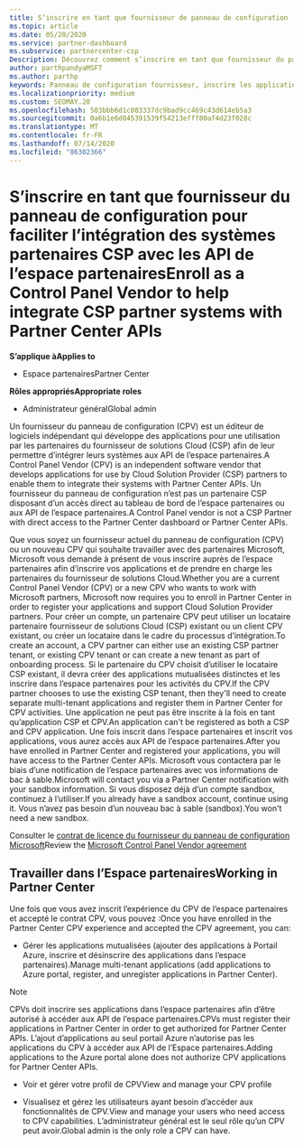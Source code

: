 ```yaml
---
title: S’inscrire en tant que fournisseur de panneau de configuration
ms.topic: article
ms.date: 05/20/2020
ms.service: partner-dashboard
ms.subservice: partnercenter-csp
Description: Découvrez comment s’inscrire en tant que fournisseur du panneau de configuration (CPV) dans l’espace partenaires.
author: parthpandyaMSFT
ms.author: parthp
keywords: Panneau de configuration fournisseur, inscrire les applications CPV, gérer les applications CPV
ms.localizationpriority: medium
ms.custom: SEOMAY.20
ms.openlocfilehash: 503bbb6d1c083337dc9bad9cc469c43d614eb5a3
ms.sourcegitcommit: 0a6b1e6d845391539f54213efff00af4d23f028c
ms.translationtype: MT
ms.contentlocale: fr-FR
ms.lasthandoff: 07/14/2020
ms.locfileid: "86302366"
---
```

# <a name="enroll-as-a-control-panel-vendor-to-help-integrate-csp-partner-systems-with-partner-center-apis"></a><span data-ttu-id="1fbd0-104">S’inscrire en tant que fournisseur du panneau de configuration pour faciliter l’intégration des systèmes partenaires CSP avec les API de l’espace partenaires</span><span class="sxs-lookup"><span data-stu-id="1fbd0-104">Enroll as a Control Panel Vendor to help integrate CSP partner systems with Partner Center APIs</span></span>

<span data-ttu-id="1fbd0-105">**S’applique à**</span><span class="sxs-lookup"><span data-stu-id="1fbd0-105">**Applies to**</span></span>

- <span data-ttu-id="1fbd0-106">Espace partenaires</span><span class="sxs-lookup"><span data-stu-id="1fbd0-106">Partner Center</span></span>

<span data-ttu-id="1fbd0-107">**Rôles appropriés**</span><span class="sxs-lookup"><span data-stu-id="1fbd0-107">**Appropriate roles**</span></span>

- <span data-ttu-id="1fbd0-108">Administrateur général</span><span class="sxs-lookup"><span data-stu-id="1fbd0-108">Global admin</span></span>

<span data-ttu-id="1fbd0-109">Un fournisseur du panneau de configuration (CPV) est un éditeur de logiciels indépendant qui développe des applications pour une utilisation par les partenaires du fournisseur de solutions Cloud (CSP) afin de leur permettre d’intégrer leurs systèmes aux API de l’espace partenaires.</span><span class="sxs-lookup"><span data-stu-id="1fbd0-109">A Control Panel Vendor (CPV) is an independent software vendor that develops applications for use by Cloud Solution Provider (CSP) partners to enable them to integrate their systems with Partner Center APIs.</span></span> <span data-ttu-id="1fbd0-110">Un fournisseur du panneau de configuration n’est pas un partenaire CSP disposant d’un accès direct au tableau de bord de l’espace partenaires ou aux API de l’espace partenaires.</span><span class="sxs-lookup"><span data-stu-id="1fbd0-110">A Control Panel vendor is not a CSP Partner with direct access to the Partner Center dashboard or Partner Center APIs.</span></span>

<span data-ttu-id="1fbd0-111">Que vous soyez un fournisseur actuel du panneau de configuration (CPV) ou un nouveau CPV qui souhaite travailler avec des partenaires Microsoft, Microsoft vous demande à présent de vous inscrire auprès de l’espace partenaires afin d’inscrire vos applications et de prendre en charge les partenaires du fournisseur de solutions Cloud.</span><span class="sxs-lookup"><span data-stu-id="1fbd0-111">Whether you are a current Control Panel Vendor (CPV) or a new CPV who wants to work with Microsoft partners, Microsoft now requires you to enroll in Partner Center in order to register your applications and support Cloud Solution Provider partners.</span></span> <span data-ttu-id="1fbd0-112">Pour créer un compte, un partenaire CPV peut utiliser un locataire partenaire fournisseur de solutions Cloud (CSP) existant ou un client CPV existant, ou créer un locataire dans le cadre du processus d’intégration.</span><span class="sxs-lookup"><span data-stu-id="1fbd0-112">To create an account, a CPV partner can either use an existing CSP partner tenant, or existing CPV tenant or can create a new tenant as part of onboarding process.</span></span> <span data-ttu-id="1fbd0-113">Si le partenaire du CPV choisit d’utiliser le locataire CSP existant, il devra créer des applications mutualisées distinctes et les inscrire dans l’espace partenaires pour les activités du CPV.</span><span class="sxs-lookup"><span data-stu-id="1fbd0-113">If the CPV partner chooses to use the existing CSP tenant, then they'll need to create separate multi-tenant applications and register them in Partner Center for CPV activities.</span></span> <span data-ttu-id="1fbd0-114">Une application ne peut pas être inscrite à la fois en tant qu’application CSP et CPV.</span><span class="sxs-lookup"><span data-stu-id="1fbd0-114">An application can't be registered as both a CSP and CPV application.</span></span> <span data-ttu-id="1fbd0-115">Une fois inscrit dans l’espace partenaires et inscrit vos applications, vous aurez accès aux API de l’espace partenaires.</span><span class="sxs-lookup"><span data-stu-id="1fbd0-115">After you have enrolled in Partner Center and registered your applications, you will have access to the Partner Center APIs.</span></span>  <span data-ttu-id="1fbd0-116">Microsoft vous contactera par le biais d’une notification de l’espace partenaires avec vos informations de bac à sable.</span><span class="sxs-lookup"><span data-stu-id="1fbd0-116">Microsoft will contact you via a Partner Center notification with your sandbox information.</span></span> <span data-ttu-id="1fbd0-117">Si vous disposez déjà d’un compte sandbox, continuez à l’utiliser.</span><span class="sxs-lookup"><span data-stu-id="1fbd0-117">If you already have a sandbox account, continue using it.</span></span> <span data-ttu-id="1fbd0-118">Vous n’avez pas besoin d’un nouveau bac à sable (sandbox).</span><span class="sxs-lookup"><span data-stu-id="1fbd0-118">You won't need a new sandbox.</span></span>

<span data-ttu-id="1fbd0-119">Consulter le [contrat de licence du fournisseur du panneau de configuration Microsoft](https://go.microsoft.com/fwlink/?linkid=2055198)</span><span class="sxs-lookup"><span data-stu-id="1fbd0-119">Review the [Microsoft Control Panel Vendor agreement](https://go.microsoft.com/fwlink/?linkid=2055198)</span></span>


## <a name="working-in-partner-center"></a><span data-ttu-id="1fbd0-120">Travailler dans l’Espace partenaires</span><span class="sxs-lookup"><span data-stu-id="1fbd0-120">Working in Partner Center</span></span>
<span data-ttu-id="1fbd0-121">Une fois que vous avez inscrit l’expérience du CPV de l’espace partenaires et accepté le contrat CPV, vous pouvez :</span><span class="sxs-lookup"><span data-stu-id="1fbd0-121">Once you have enrolled in the Partner Center CPV experience and accepted the CPV agreement, you can:</span></span>

- <span data-ttu-id="1fbd0-122">Gérer les applications mutualisées (ajouter des applications à Portail Azure, inscrire et désinscrire des applications dans l’espace partenaires).</span><span class="sxs-lookup"><span data-stu-id="1fbd0-122">Manage multi-tenant applications (add applications to Azure portal, register, and unregister applications in Partner Center).</span></span>

>[!Note] 
><span data-ttu-id="1fbd0-123">CPVs doit inscrire ses applications dans l’espace partenaires afin d’être autorisé à accéder aux API de l’espace partenaires.</span><span class="sxs-lookup"><span data-stu-id="1fbd0-123">CPVs must register their applications in Partner Center in order to get authorized for Partner Center APIs.</span></span> <span data-ttu-id="1fbd0-124">L’ajout d’applications au seul portail Azure n’autorise pas les applications du CPV à accéder aux API de l’Espace partenaires.</span><span class="sxs-lookup"><span data-stu-id="1fbd0-124">Adding applications to the Azure portal alone does not authorize CPV applications for Partner Center APIs.</span></span> 

- <span data-ttu-id="1fbd0-125">Voir et gérer votre profil de CPV</span><span class="sxs-lookup"><span data-stu-id="1fbd0-125">View and manage your CPV profile</span></span> 

- <span data-ttu-id="1fbd0-126">Visualisez et gérez les utilisateurs ayant besoin d’accéder aux fonctionnalités de CPV.</span><span class="sxs-lookup"><span data-stu-id="1fbd0-126">View and manage your users who need access to CPV capabilities.</span></span> <span data-ttu-id="1fbd0-127">L’administrateur général est le seul rôle qu’un CPV peut avoir.</span><span class="sxs-lookup"><span data-stu-id="1fbd0-127">Global admin is the only role a CPV can have.</span></span>


